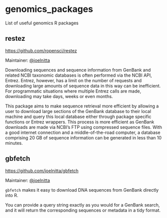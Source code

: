 # genomics_packages
List of useful genomics R packages

## restez

https://github.com/ropensci/restez

Maintainer: [@joelnitta](https://github.com/joelnitta)

Downloading sequences and sequence information from GenBank and related NCBI taxonomic databases is often performed via the NCBI API, Entrez. Entrez, however, has a limit on the number of requests and downloading large amounts of sequence data in this way can be inefficient. For programmatic situations where multiple Entrez calls are made, downloading may take days, weeks or even months.

This package aims to make sequence retrieval more efficient by allowing a user to download large sections of the GenBank database to their local machine and query this local database either through package specific functions or Entrez wrappers. This process is more efficient as GenBank downloads are made via NCBI’s FTP using compressed sequence files. With a good internet connection and a middle-of-the-road computer, a database comprising 20 GB of sequence information can be generated in less than 10 minutes.

## gbfetch

https://github.com/joelnitta/gbfetch

Maintainer: [@joelnitta](https://github.com/joelnitta)

`gbfetch` makes it easy to download DNA sequences from GenBank directly into R.

You can provide a query string exactly as you would for a GenBank search, and it will return the corresponding sequences or metadata in a tidy format.

